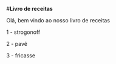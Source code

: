 
#**Livro de receitas**



Olá, bem vindo ao nosso livro de receitas


1 - strogonoff

2 - pavê

3 - fricasse


